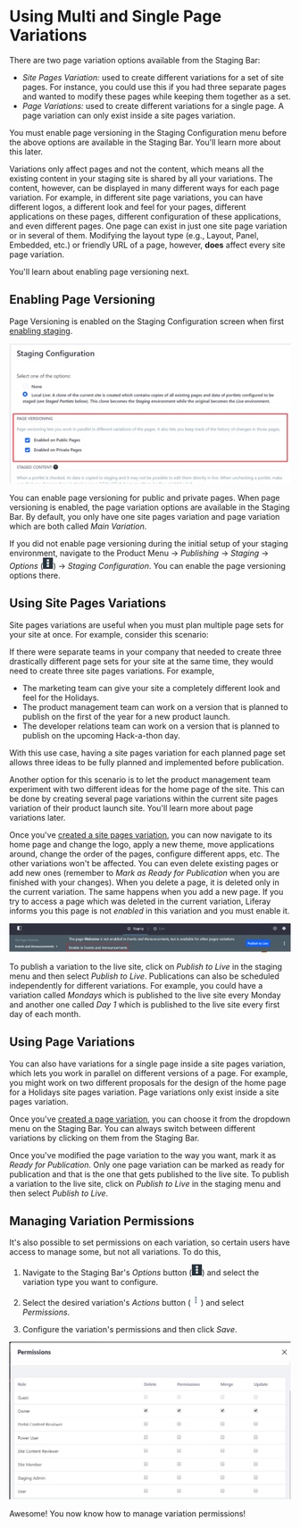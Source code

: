 # Using Multi and Single Page Variations

There are two page variation options available from the Staging Bar:

- *Site Pages Variation:* used to create different variations for a set of site
  pages. For instance, you could use this if you had three separate pages and
  wanted to modify these pages while keeping them together as a set.
- *Page Variations:* used to create different variations for a single page. A
  page variation can only exist inside a site pages variation.

You must enable page versioning in the Staging Configuration menu before the
above options are available in the Staging Bar. You'll learn more about this
later.

Variations only affect pages and not the content, which means all the existing
content in your staging site is shared by all your variations. The content,
however, can be displayed in many different ways for each page variation. For
example, in different site page variations, you can have different logos, a
different look and feel for your pages, different applications on these pages,
different configuration of these applications, and even different pages. One
page can exist in just one site page variation or in several of them. Modifying
the layout type (e.g., Layout, Panel, Embedded, etc.) or friendly URL of a page,
however, **does** affect every site page variation.

You'll learn about enabling page versioning next.

## Enabling Page Versioning

Page Versioning is enabled on the Staging Configuration screen when first
[enabling staging](/discover/portal/-/knowledge_base/7-1/enabling-staging).

![Figure 1: You can enable page versioning for public and/or private pages.](../../../../images/page-versioning.png)

You can enable page versioning for public and private pages. When page
versioning is enabled, the page variation options are available in the Staging
Bar. By default, you only have one site pages variation and page variation which
are both called *Main Variation*. 

If you did not enable page versioning during the initial setup of your staging
environment, navigate to the Product Menu &rarr; *Publishing* &rarr; *Staging*
&rarr; *Options* (![Options](../../../../images/icon-options.png)) &rarr;
*Staging Configuration*. You can enable the page versioning options there.

## Using Site Pages Variations

Site pages variations are useful when you must plan multiple page sets for your
site at once. For example, consider this scenario:

If there were separate teams in your company that needed to create three
drastically different page sets for your site at the same time, they would need
to create three site pages variations. For example,

- The marketing team can give your site a completely different look and feel for
  the Holidays.
- The product management team can work on a version that is planned to publish
  on the first of the year for a new product launch.
- The developer relations team can work on a version that is planned to publish
  on the upcoming Hack-a-thon day.

With this use case, having a site pages variation for each planned page set
allows three ideas to be fully planned and implemented before publication.

Another option for this scenario is to let the product management team
experiment with two different ideas for the home page of the site. This can be
done by creating several page variations within the current site pages variation
of their product launch site. You'll learn more about page variations later.

Once you've
[created a site pages variation](/discover/portal/-/knowledge_base/7-1/creating-multi-and-single-page-variations),
you can now navigate to its home page and change the logo, apply a new theme,
move applications around, change the order of the pages, configure different
apps, etc. The other variations won't be affected. You can even delete existing
pages or add new ones (remember to *Mark as Ready for Publication* when you are
finished with your changes). When you delete a page, it is deleted only in the
current variation. The same happens when you add a new page. If you try to
access a page which was deleted in the current variation, Liferay informs you
this page is not *enabled* in this variation and you must enable it. 

![Figure 2: Select the *Enable* button to create a missing page in the current site pages variation.](../../../../images/enable-unavailable-page.png)

To publish a variation to the live site, click on *Publish to Live* in the
staging menu and then select *Publish to Live*. Publications can also be
scheduled independently for different variations. For example, you could have a
variation called *Mondays* which is published to the live site every Monday and
another one called *Day 1* which is published to the live site every first day
of each month.

## Using Page Variations

You can also have variations for a single page inside a site pages variation,
which lets you work in parallel on different versions of a page. For example,
you might work on two different proposals for the design of the home page for a
Holidays site pages variation. Page variations only exist inside a site pages
variation.

Once you've
[created a page variation](/discover/portal/-/knowledge_base/7-1/creating-multi-and-single-page-variations),
you can choose it from the dropdown menu on the Staging Bar. You can always
switch between different variations by clicking on them from the Staging Bar.

Once you've modified the page variation to the way you want, mark it as *Ready
for Publication*. Only one page variation can be marked as ready for publication
and that is the one that gets published to the live site. To publish a variation
to the live site, click on *Publish to Live* in the staging menu and then select
*Publish to Live*.

## Managing Variation Permissions

It's also possible to set permissions on each variation, so certain users have
access to manage some, but not all variations. To do this,

1.  Navigate to the Staging Bar's *Options* button
    (![Options](../../../../images/icon-options.png)) and select the variation
    type you want to configure.

2.  Select the desired variation's *Actions* button
    (![Actions](../../../../images/icon-actions.png)) and select *Permissions*.

3.  Configure the variation's permissions and then click *Save*.

![Figure 3: Configure the roles that can access and modify your variation.](../../../../images/page-variation-permissions.png)

Awesome! You now know how to manage variation permissions!
